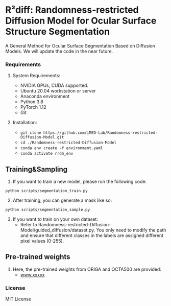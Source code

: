 # R²diff: Randomness-restricted Diffusion Model for Ocular Surface Structure Segmentation

A General Method for Ocular Surface Segmentation Based on Diffusion Models. We will update the code in the near future.

### Requirements

1. System Requirements:
	- NVIDIA GPUs, CUDA supported.
	- Ubuntu 20.04 workstation or server
	- Anaconda environment
	- Python 3.8
	- PyTorch 1.12 
	- Git

2. Installation:
   - `git clone https://github.com/iMED-Lab/Randomness-restricted-Diffusion-Model.git`
   - `cd ./Randomness-restricted-Diffusion-Model`
   - `conda env create -f environment.yaml`
   - `conda activate rrdm_env`

## Training&Sampling
1. If you want to train a new model, please run the following code:
```
python scripts/segmentation_train.py
```
2. After training, you can generate a mask like so:
```
python scripts/segmentation_sample.py
```

3. If you want to train on your own dataset:
	- Refer to Randomness-restricted-Diffusion-Model/guided_diffusion/dataset.py. You only need to modify the path and ensure that different classes in the labels are assigned different pixel values (0-255).

## Pre-trained weights 
1. Here, the pre-trained weights from ORIGA and OCTA500 are provided:
	- www.xxxxx
### License
MIT License
